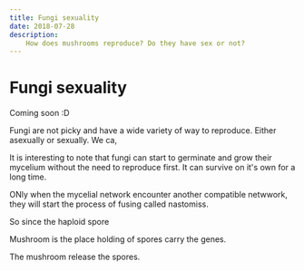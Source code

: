 ```yaml
---
title: Fungi sexuality
date: 2018-07-28
description:
    How does mushrooms reproduce? Do they have sex or not? 
---
```


# Fungi sexuality

Coming soon :D

Fungi are not picky and have a wide variety of way to reproduce. Either asexually or sexually. We ca, 

It is interesting to note that fungi can start to germinate and grow their mycelium without the need to reproduce first. It can survive on it's own for a long time. 

ONly when the mycelial network encounter another compatible netwwork, they will start the process of fusing called nastomiss.

So since the haploid spore


Mushroom is the place holding of spores carry the genes.

The mushroom release the spores. 